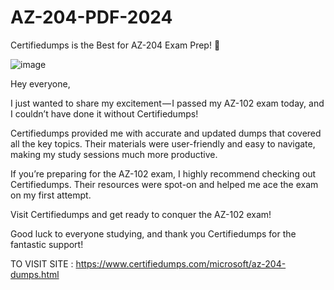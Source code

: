 # AZ-204-PDF-2024
Certifiedumps is the Best for AZ-204 Exam Prep! 🌟


![image](https://github.com/user-attachments/assets/42e204a3-3eeb-4424-8b4b-f4b82e81d160)

Hey everyone,

I just wanted to share my excitement — I passed my AZ-102 exam today, and I couldn’t have done it without Certifiedumps!

Certifiedumps provided me with accurate and updated dumps that covered all the key topics. Their materials were user-friendly and easy to navigate, making my study sessions much more productive.

If you’re preparing for the AZ-102 exam, I highly recommend checking out Certifiedumps. Their resources were spot-on and helped me ace the exam on my first attempt.

Visit Certifiedumps and get ready to conquer the AZ-102 exam!

Good luck to everyone studying, and thank you Certifiedumps for the fantastic support!

TO VISIT SITE : https://www.certifiedumps.com/microsoft/az-204-dumps.html
